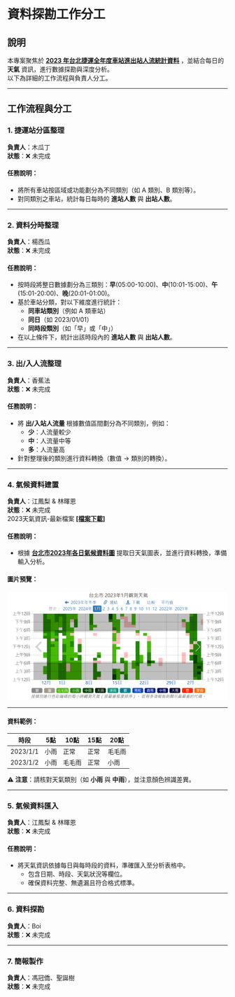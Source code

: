 # 資料探勘工作分工

## 說明

本專案聚焦於 **[2023 年台北捷運全年度車站進出站人流統計資料](./CSV/2023_TRTS.csv)** ，並結合每日的 **天氣** 資訊，進行數據探勘與深度分析。  
以下為詳細的工作流程與負責人分工。

---

## 工作流程與分工

### 1. 捷運站分區整理  
**負責人**：木瓜丁  
**狀態**：❌ 未完成  

#### 任務說明：
- 將所有車站按區域或功能劃分為不同類別（如 A 類別、B 類別等）。
- 對同類別之車站，統計每日每時的 **進站人數** 與 **出站人數**。

---

### 2. 資料分時整理  
**負責人**：楊西瓜  
**狀態**：❌ 未完成

#### 任務說明：
- 按時段將整日數據劃分為三類別：**早**(05:00-10:00)、**中**(10:01-15:00)、**午**(15:01-20:00)、**晚**(20:01-01:00)。
- 基於車站分類，對以下維度進行統計：
  - **同車站類別**（例如 A 類車站）
  - **同日**（如 2023/01/01）
  - **同時段類別**（如「早」或「中」）
- 在以上條件下，統計出該時段內的 **進站人數** 與 **出站人數**。

---

### 3. 出/入人流整理  
**負責人**：香蕉法  
**狀態**：❌ 未完成  

#### 任務說明：
- 將 **出/入站人流量** 根據數值區間劃分為不同類別，例如：  
  - **少**：人流量較少  
  - **中**：人流量中等  
  - **多**：人流量高  
- 針對整理後的類別進行資料轉換（數值 -> 類別的轉換）。

---
### 4. 氣候資料建置  
**負責人**：江鳳梨 & 林暉恩  
**狀態**：❌ 未完成  
 2023天氣資訊-最新檔案 **[[檔案下載]](./CSV/2023天氣資訊.csv)**  
#### 任務說明：
- 根據 **[台北市2023年各日氣候資料圖](https://tw.weatherspark.com/h/m/137170/2023/1/%E5%8F%B0%E5%8C%97%E5%B8%82%E3%80%81%E5%8F%B0%E7%81%A32023%E5%B9%B41%E6%9C%88%E6%AD%B7%E5%8F%B2%E5%A4%A9%E6%B0%A3#Figures-ObservedWeather)** 提取日天氣圖表，並進行資料轉換，準備輸入分析。

#### 圖片預覽：
![2023年01月圖表](./images/01.jpg)

---

#### 資料範例：
| 時段      | 5點         | 10點        | 15點        | 20點        |
|-----------|-----------|-----------|-----------|-----------|
| 2023/1/1  | 小雨      | 正常      | 正常      | 毛毛雨    |
| 2023/1/2  | 小雨      | 毛毛雨    | 正常      | 小雨      |
  
⚠ **注意**：請核對天氣類別（如 **小雨** 與 **中雨**），並注意顏色辨識差異。

---

### 5. 氣候資料匯入  
**負責人**：江鳳梨 & 林暉恩  
**狀態**：❌ 未完成  

#### 任務說明：
- 將天氣資訊依據每日與每時段的資料，準確匯入至分析表格中。
  - 包含日期、時段、天氣狀況等欄位。
  - 確保資料完整、無遺漏且符合格式標準。

---
### 6. 資料探勘  
**負責人**：Boi  
**狀態**：❌ 未完成  

---
### 7. 簡報製作  
**負責人**：馮冠僑、聖誕樹  
**狀態**：❌ 未完成

